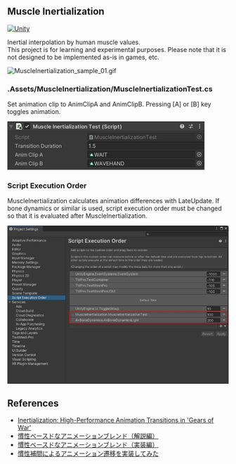 ## Muscle Inertialization
[![Unity](https://img.shields.io/badge/-Unity-333333.svg?logo=unity&style=plastic)](https://unity3d.com)  

Inertial interpolation by human muscle values.  
This project is for learning and experimental purposes. Please note that it is not designed to be implemented as-is in games, etc. 

![MuscleInertialization_sample_01.gif](.images/MuscleInertialization_sample_01.gif)  

### .Assets/MuscleInertialization/MuscleInertializationTest.cs
Set animation clip to AnimClipA and AnimClipB. Pressing [A] or [B] key toggles animation.  

![MuscleInertializationTest_Inspector.jpg](.images/MuscleInertializationTest_Inspector.jpg)  

### Script Execution Order
MuscleInertialization calculates animation differences with LateUpdate. If bone dynamics or similar is used, script execution order must be changed so that it is evaluated after MuscleInertialization.  

![ScriptExecutionOrder.jpg](.images/ScriptExecutionOrder.jpg)  

## References
* [Inertialization: High-Performance Animation Transitions in 'Gears of War'](https://www.gdcvault.com/play/1025331/Inertialization-High-Performance-Animation-Transitions)  
* [慣性ベースドなアニメーションブレンド（解説編）](https://hogetatu.hatenablog.com/entry/2018/06/02/185613)  
* [慣性ベースドなアニメーションブレンド（実装編）](https://hogetatu.hatenablog.com/entry/2018/06/10/232856)  
* [慣性補間によるアニメーション遷移を実装してみた](https://hexadrive.jp/hexablog/program/111655/)